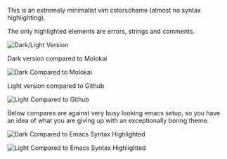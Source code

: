This is an extremely minimalist vim colorscheme (almost no syntax highlighting).

The only highlighted elements are errors, strings and comments.

![Dark/Light Version](http://i.imgur.com/jsi2F1a.png)

Dark version compared to Molokai

![Dark Compared to Molokai](http://i.imgur.com/AHvl181.png)

Light version compared to Github

![Light Compared to Github](http://i.imgur.com/VWhd4yd.png)


Below compares are against very busy looking emacs setup, so you have an idea of what you are giving up with an exceptionally boring theme.

![Dark Compared to Emacs Syntax Highlighted](http://i.imgur.com/I3TueYn.png)

![Light Compared to Emacs Syntax Highlighted](http://i.imgur.com/CBfBKTQ.png)
